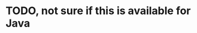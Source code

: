 # TODO, not sure if this is available for Java
<!-- # Setup and teardown

If you want to run a couple of tests before or after all your other tests you can do so easily in the configuration file.
This scenario can be useful when you need to prepare a certain setup and you would like to clean it up at the end.

## Exercise: Create the setup code
- Create a new test file `setup.test.ts`
- Write a test that navigates to a URL of your choosing
- Check if the test works

## Exercise: Configure the setup code to run before all other tests
- In the `playwright.config.ts` add a new project
- Give it a name
- Add a testMatch property to it to only match the `setup.test.ts` file that you created in the previous exercise
- In the other project add a `dependencies` property
- Specify the name of the project you choose earlier in this exercise

You can find more information on how to configure dependencies correctly on [THIS LINK](https://playwright.dev/docs/api/class-testproject#test-project-dependencies)

If you run your tests, what do you see? When is the setup test run?

## Exercise: Teardown

Similar to the previous exercise, create a test `teardown.test.ts` that navigates to a URL of your choosing. Configure Playwright in such a way that this test runs after all other tests have finished running.

[HINT](https://playwright.dev/docs/api/class-testproject#test-project-teardown) -->